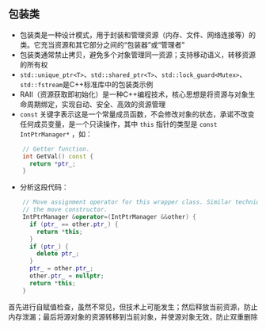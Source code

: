 ## 包装类

- 包装类是一种设计模式，用于封装和管理资源（内存、文件、网络连接等）的类。它充当资源和其它部分之间的“包装器”或“管理者”
- 包装类通常禁止拷贝，避免多个对象管理同一资源；支持移动语义，转移资源的所有权
- `std::unique_ptr<T>`、`std::shared_ptr<T>`、`std::lock_guard<Mutex>`、`std::fstream`是C++标准库中的包装类示例
- RAII（资源获取即初始化）是一种C++编程技术，核心思想是将资源与对象生命周期绑定，实现自动、安全、高效的资源管理
- `const` 关键字表示这是一个常量成员函数，不会修改对象的状态，承诺不改变任何成员变量，是一个只读操作，其中 `this` 指针的类型是 `const IntPtrManager*` ，如：

```c++
    // Getter function.
    int GetVal() const {
      return *ptr_;
    }
```

- 分析这段代码：

```c++
    // Move assignment operator for this wrapper class. Similar techniques as
    // the move constructor.
    IntPtrManager &operator=(IntPtrManager &&other) {
      if (ptr_ == other.ptr_) {
        return *this;
      }
      if (ptr_) {
        delete ptr_;
      }
      ptr_ = other.ptr_;
      other.ptr_ = nullptr;
      return *this;
    }
```

首先进行自赋值检查，虽然不常见，但技术上可能发生；然后释放当前资源，防止内存泄漏；最后将源对象的资源转移到当前对象，并使源对象无效，防止双重删除
